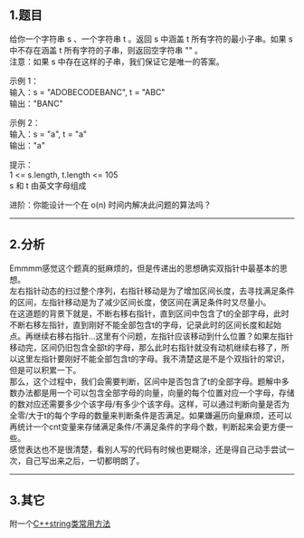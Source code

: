 ## 1.题目
给你一个字符串 s 、一个字符串 t 。返回 s 中涵盖 t 所有字符的最小子串。如果 s 中不存在涵盖 t 所有字符的子串，则返回空字符串 "" 。  
注意：如果 s 中存在这样的子串，我们保证它是唯一的答案。  

示例 1：  
输入：s = "ADOBECODEBANC", t = "ABC"  
输出："BANC"  

示例 2：  
输入：s = "a", t = "a"  
输出："a"  

提示：  
1 <= s.length, t.length <= 105  
s 和 t 由英文字母组成  

进阶：你能设计一个在 o(n) 时间内解决此问题的算法吗？  

---

## 2.分析
Emmmm感觉这个题真的挺麻烦的，但是传递出的思想确实双指针中最基本的思想。  
左右指针动态的扫过整个序列，右指针移动是为了增加区间长度，去寻找满足条件的区间，左指针移动是为了减少区间长度，使区间在满足条件时又尽量小。  
在这道题的背景下就是，不断右移右指针，直到区间中包含了t的全部字母，此时不断右移左指针，直到刚好不能全部包含t的字母，记录此时的区间长度和起始点。再继续右移右指针...这里有个问题，左指针应该移动到什么位置？如果左指针移动完，区间仍旧包含全部t的字母，那么此时右指针就没有动机继续右移了，所以这里左指针要刚好不能全部包含t的字母。我不清楚这是不是个双指针的常识，但是可以积累一下。  
那么，这个过程中，我们会需要判断，区间中是否包含了t的全部字母。题解中多数办法都是用一个可以包含全部字母的向量，向量的每个位置对应一个字母，存储的数对应还需要多少个该字母/有多少个该字母。这样，可以通过判断向量是否为全零/大于t的每个字母的数量来判断条件是否满足。如果嫌遍历向量麻烦，还可以再统计一个cnt变量来存储满足条件/不满足条件的字母个数，判断起来会更方便一些。  
感觉表达也不是很清楚，看别人写的代码有时候也更糊涂，还是得自己动手尝试一次，自己写出来之后，一切都明朗了。  

---

## 3.其它
附一个[C++string类常用方法](https://blog.csdn.net/qq_37954088/article/details/82286530)